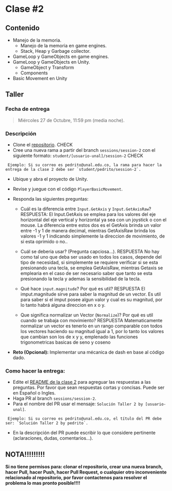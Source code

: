 # Clase #2

## Contenido

- Manejo de la memoria.
  - Manejo de la memoria en game engines.
  - Stack, Heap y Garbage collector.
- GameLoop y GameObjects en game engines.
- GameLoop y GameObjects en Unity.
  - GameObject y Transform
  - Components
- Basic Movement en Unity

## Taller

### Fecha de entrega
> Miércoles 27 de Octubre, 11:59 pm (media noche).

### Descripción
- Clone el [repositorio](https://github.com/UNAL-IntroVideojuegos-2021-2/intro-videogames-2021-2). CHECK
- Cree una nueva rama a partir del branch `sessions/session-2` con el siguiente formato: `student/[usuario-unal]/session-2` CHECK
```
 Ejemplo: Si su correo es pedrito@unal.edu.co, la rama para hacer la entrega de la clase 2 debe ser `student/pedrito/session-2`.
```
- Ubique y abra el proyecto de Unity.
- Revise y juegue con el código `PlayerBasicMovement`.
- Responda las siguientes preguntas:
  - Cuál es la diferencia entre `Input.GetAxis` y `Input.GetAxisRaw`?
      RESPUESTA: 
        El Input.GetAxis se emplea para los valores del eje horizontal del eje vertical y horizontal ya sea con un joystick o con el mouse. La diferencia entre estos dos es el GetAxis brinda un valor entre -1 y 1 de manera decimal, mientras GetAxisRaw brinda los valores -1 y 1 indicando simplemente la direccion de movimiento, de si esta oprimido o no..

  - Cuál se deberia usar? (Pregunta capciosa...).
      RESPUESTA
        No hay como tal uno que deba ser usado en todos los casos, depende del tipo de necesidad, si simplemente se requiere verificar si se esta presionando una tecla, se emplea GetAxisRaw, mientras Getaxis se emplearia en el caso de ser necesario saber que tanto se esta presionando la tecla y ademas la sensibilidad de la tecla.

  - Qué hace `input.magnitude`? Por qué es util?
      RESPUESTA
        El imput.magnitude sirve para saber la magnitud de un vector. Es util para saber si el imput posee algun valor y cual es su magnitud, por lo tanto habrá alguna direccion en x o y.

  - Que significa normalizar un Vector (`Normalize`)? Por qué es util cuando se trabaja con movimiento?
      RESPUESTA
        Matematicamente normalizar un vector es tenerlo en un rango comparable con todos los vectores haciendo su magnitud igual a 1, por lo tanto los valores que cambian son los de x y y, emplenado las funciones trigonometricas basicas de seno y coseno

- **Reto (Opcional):** Implementar una mécanica de dash en base al código dado.

### Como hacer la entrega:
- Edite el [README de la clase 2](https://github.com/UNAL-IntroVideojuegos-2021-2/intro-videogames-2021-2/blob/main/Clase2/README.md) para agreguar las respuestas a las preguntas. Por favor que sean respuestas cortas y concisas. Puede ser en Español o Ingles.
- Haga PR al branch `sessions/session-2`. 
- Para el nombre del PR usar el mensaje: `Solución Taller 2 by [usuario-unal]`. 
```
 Ejemplo: Si su correo es pedrito@unal.edu.co, el título del PR debe ser: `Solución Taller 2 by pedrito`.
```
- En la descripción del PR puede escribir lo que considere pertinente (aclaraciones, dudas, comentarios...).

## NOTA!!!!!!!!!
**Si no tiene permisos para: clonar el repositorio, crear una nueva branch, hacer Pull, hacer Push, hacer Pull Request, o cualquier otro inconveniente relacionado al repositorio, por favor contactenos para resolver el problema lo mas pronto posible!!!!**